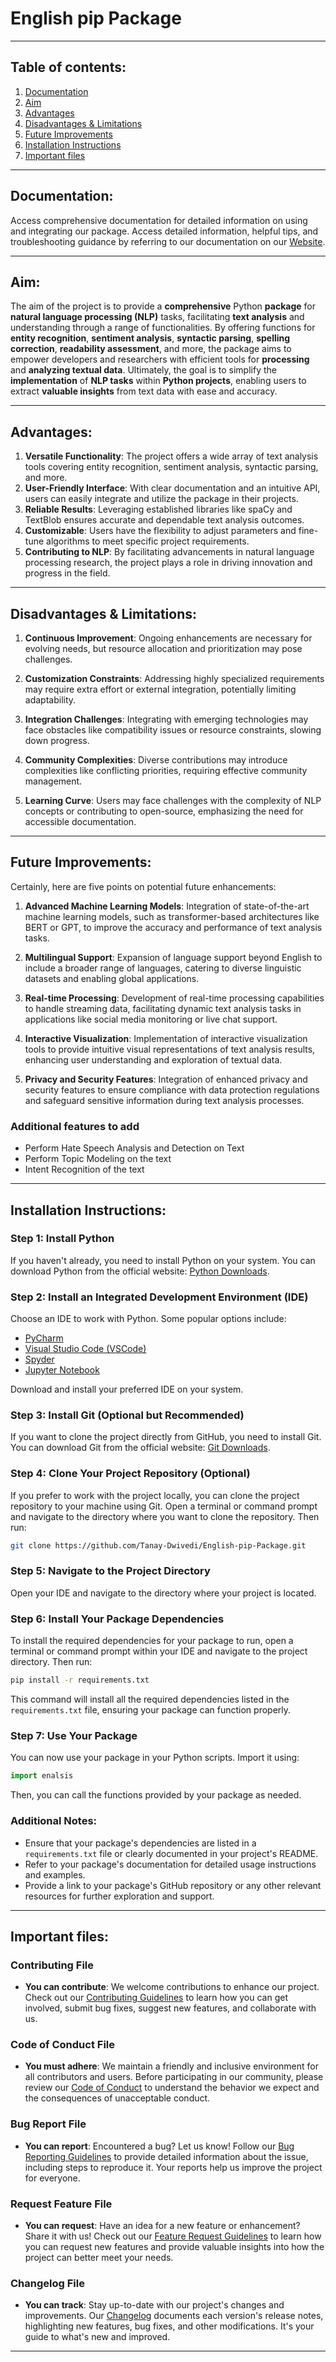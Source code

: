 # English pip Package
-----

## Table of contents:

1. [Documentation](https://enalsis-docs.vercel.app)
2. [Aim](#aim)
3. [Advantages](#advantages)
4. [Disadvantages & Limitations](#disadvantages--limitations)
5. [Future Improvements](#future-improvements)
6. [Installation Instructions](#installation-instructions)
7. [Important files](#important-files)

-----

## Documentation:

Access comprehensive documentation for detailed information on using and integrating our package.
Access detailed information, helpful tips, and troubleshooting guidance by referring to our documentation on our  [Website](https://enalsis-docs.vercel.app).

-----

## Aim:

The aim of the project is to provide a **comprehensive** Python **package** for **natural language processing (NLP)** tasks, facilitating **text analysis** and understanding through a range of functionalities. By offering functions for **entity recognition**, **sentiment analysis**, **syntactic parsing**, **spelling correction**, **readability assessment**, and more, the package aims to empower developers and researchers with efficient tools for **processing** and **analyzing textual data**.
Ultimately, the goal is to simplify the **implementation** of **NLP tasks** within **Python projects**, enabling users to extract **valuable insights** from text data with ease and accuracy.

-----

## Advantages:

1. **Versatile Functionality**: The project offers a wide array of text analysis tools covering entity recognition, sentiment analysis, syntactic parsing, and more.
2. **User-Friendly Interface**: With clear documentation and an intuitive API, users can easily integrate and utilize the package in their projects.
3. **Reliable Results**: Leveraging established libraries like spaCy and TextBlob ensures accurate and dependable text analysis outcomes.
4. **Customizable**: Users have the flexibility to adjust parameters and fine-tune algorithms to meet specific project requirements.
5. **Contributing to NLP**: By facilitating advancements in natural language processing research, the project plays a role in driving innovation and progress in the field.

-----

## Disadvantages & Limitations:

1. **Continuous Improvement**: Ongoing enhancements are necessary for evolving needs, but resource allocation and prioritization may pose challenges.

2. **Customization Constraints**: Addressing highly specialized requirements may require extra effort or external integration, potentially limiting adaptability.

3. **Integration Challenges**: Integrating with emerging technologies may face obstacles like compatibility issues or resource constraints, slowing down progress.

4. **Community Complexities**: Diverse contributions may introduce complexities like conflicting priorities, requiring effective community management.

5. **Learning Curve**: Users may face challenges with the complexity of NLP concepts or contributing to open-source, emphasizing the need for accessible documentation.

-----

## Future Improvements:

Certainly, here are five points on potential future enhancements:

1. **Advanced Machine Learning Models**: Integration of state-of-the-art machine learning models, such as transformer-based architectures like BERT or GPT, to improve the accuracy and performance of text analysis tasks.

2. **Multilingual Support**: Expansion of language support beyond English to include a broader range of languages, catering to diverse linguistic datasets and enabling global applications.

3. **Real-time Processing**: Development of real-time processing capabilities to handle streaming data, facilitating dynamic text analysis tasks in applications like social media monitoring or live chat support.

4. **Interactive Visualization**: Implementation of interactive visualization tools to provide intuitive visual representations of text analysis results, enhancing user understanding and exploration of textual data.

5. **Privacy and Security Features**: Integration of enhanced privacy and security features to ensure compliance with data protection regulations and safeguard sensitive information during text analysis processes.

### Additional features to add

- Perform Hate Speech Analysis and Detection on Text
- Perform Topic Modeling on the text
- Intent Recognition of the text

-----

## Installation Instructions:

### Step 1: Install Python
If you haven't already, you need to install Python on your system. You can download Python from the official website: [Python Downloads](https://www.python.org/downloads/).

### Step 2: Install an Integrated Development Environment (IDE)
Choose an IDE to work with Python. Some popular options include:

- [PyCharm](https://www.jetbrains.com/pycharm/)
- [Visual Studio Code (VSCode)](https://code.visualstudio.com/)
- [Spyder](https://www.spyder-ide.org/)
- [Jupyter Notebook](https://jupyter.org/install)

Download and install your preferred IDE on your system.

### Step 3: Install Git (Optional but Recommended)
If you want to clone the project directly from GitHub, you need to install Git. You can download Git from the official website: [Git Downloads](https://git-scm.com/downloads).

### Step 4: Clone Your Project Repository (Optional)
If you prefer to work with the project locally, you can clone the project repository to your machine using Git. Open a terminal or command prompt and navigate to the directory where you want to clone the repository. Then run:

```bash
git clone https://github.com/Tanay-Dwivedi/English-pip-Package.git
```

### Step 5: Navigate to the Project Directory
Open your IDE and navigate to the directory where your project is located.

### Step 6: Install Your Package Dependencies
To install the required dependencies for your package to run, open a terminal or command prompt within your IDE and navigate to the project directory. Then run:

```bash
pip install -r requirements.txt
```

This command will install all the required dependencies listed in the `requirements.txt` file, ensuring your package can function properly.

### Step 7: Use Your Package
You can now use your package in your Python scripts. Import it using:

```python
import enalsis
```

Then, you can call the functions provided by your package as needed.

### Additional Notes:
- Ensure that your package's dependencies are listed in a `requirements.txt` file or clearly documented in your project's README.
- Refer to your package's documentation for detailed usage instructions and examples.
- Provide a link to your package's GitHub repository or any other relevant resources for further exploration and support.

-----

## Important files:

### Contributing File
- **You can contribute**: We welcome contributions to enhance our project. Check out our [Contributing Guidelines](https://github.com/Tanay-Dwivedi/English-pip-Package/blob/master/CONTRIBUTING.md) to learn how you can get involved, submit bug fixes, suggest new features, and collaborate with us.

### Code of Conduct File
- **You must adhere**: We maintain a friendly and inclusive environment for all contributors and users. Before participating in our community, please review our [Code of Conduct](https://github.com/Tanay-Dwivedi/English-pip-Package/blob/master/CODE_OF_CONDUCT.md) to understand the behavior we expect and the consequences of unacceptable conduct.

### Bug Report File
- **You can report**: Encountered a bug? Let us know! Follow our [Bug Reporting Guidelines](https://github.com/Tanay-Dwivedi/English-pip-Package/blob/master/.github/ISSUE_TEMPLATE/bug_report.md) to provide detailed information about the issue, including steps to reproduce it. Your reports help us improve the project for everyone.

### Request Feature File
- **You can request**: Have an idea for a new feature or enhancement? Share it with us! Check out our [Feature Request Guidelines](https://github.com/Tanay-Dwivedi/English-pip-Package/blob/master/.github/ISSUE_TEMPLATE/feature_request.md) to learn how you can request new features and provide valuable insights into how the project can better meet your needs.

### Changelog File
- **You can track**: Stay up-to-date with our project's changes and improvements. Our [Changelog](https://github.com/Tanay-Dwivedi/English-pip-Package/blob/master/CHANGELOG.md) documents each version's release notes, highlighting new features, bug fixes, and other modifications. It's your guide to what's new and improved.

-----
